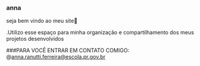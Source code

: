 ### anna

seja bem vindo ao meu site🤍

.Utilizo esse espaço para minha organização e compartilhamento dos meus projetos desenvolvidos


###PARA VOCÊ ENTRAR EM CONTATO COMIGO:
@anna.ranutti.ferreira@escola.pr.gov.br
